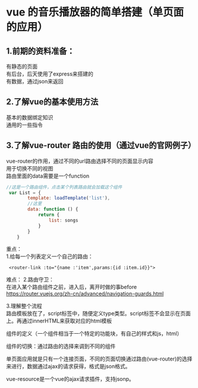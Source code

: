 # vue 的音乐播放器的简单搭建（单页面的应用）

## 1.前期的资料准备：
有静态的页面  
有后台，后天使用了express来搭建的  
有数据，通过json来返回


## 2.了解vue的基本使用方法
基本的数据绑定知识  
通用的一些指令  


## 3.了解vue-router 路由的使用（通过vue的官网例子）
vue-router的作用，通过不同的url路由选择不同的页面显示内容  
用于切换不同的视图  
路由里面的data需要是一个function

```js
//这是一个路由组件，点击某个列表路由就会加载这个组件
 var List = {
        template: loadTemplate('list'),
        //这里
        data: function () {
            return {
                list: songs
            }
        }
    }
```

重点：  
1.给每一个列表定义一个自己的路由：
```
 <router-link :to="{name :'item',params:{id :item.id}}">
 ```
 
难点：
2.路由守卫：  
在进入某个路由组件之前，进入后，离开时做的事before   
https://router.vuejs.org/zh-cn/advanced/navigation-guards.html
 
3.理解整个流程  
路由模板放在了，script标签中，随便定义type类型。script标签不会显示在页面上。再通过innerHTML来获取对应的html模板

组件的定义（一个组件相当于一个特定的功能块，有自己的样式和js，html）  

组件的切换：通过路由的选择来调到不同的组件

单页面应用就是只有一个连接页面，不同的页面切换通过路由(vue-router)的选择来进行，数据通过ajax的请求获得，格式是json格式。

vue-resource是一个vue的ajax请求插件，支持jsonp。
 